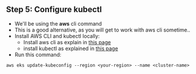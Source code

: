## Step 5: Configure kubectl
- We'll be using the **aws** cli command
- This is a good alternative, as you will get to work with aws cli sometime..
- Install AWS CLI and kubectl locally:
  - Install aws cli as explain in [this page](https://docs.aws.amazon.com/cli/latest/userguide/getting-started-install.html)
  - install kubectl as explained in [this page](https://kubernetes.io/docs/tasks/tools/#kubectl)
- Run this command:
```
aws eks update-kubeconfig --region <your-region> --name <cluster-name>
```

